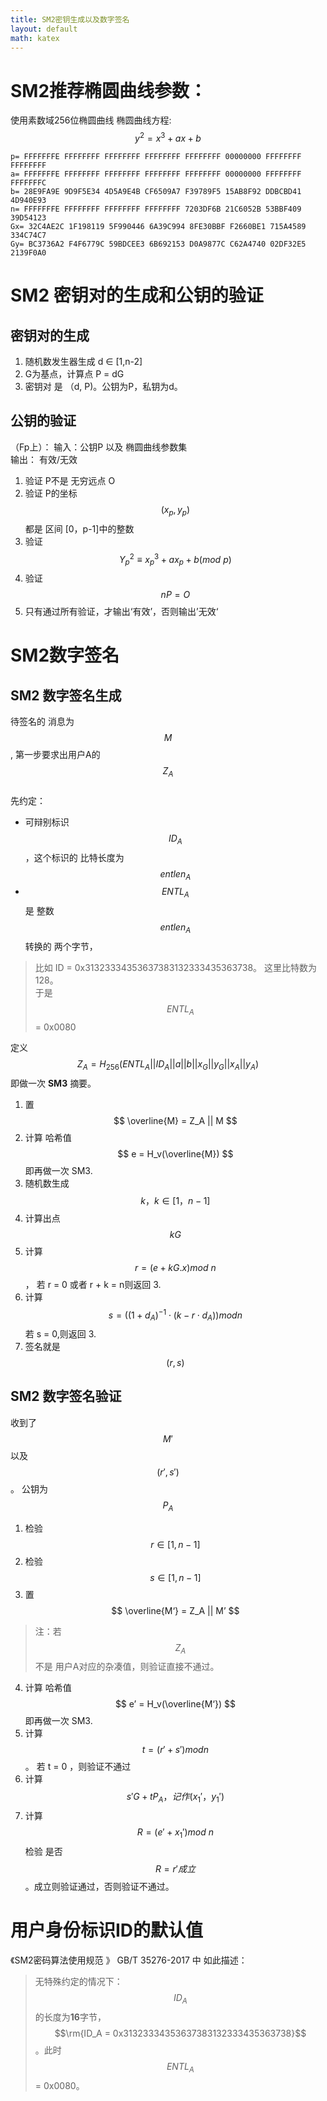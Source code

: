 ```yaml
---
title: SM2密钥生成以及数字签名
layout: default
math: katex
---
```



# SM2推荐椭圆曲线参数：

使用素数域256位椭圆曲线
椭圆曲线方程:  
$$y^2 = x^3 + ax + b$$
```
p= FFFFFFFE FFFFFFFF FFFFFFFF FFFFFFFF FFFFFFFF 00000000 FFFFFFFF FFFFFFFF  
a= FFFFFFFE FFFFFFFF FFFFFFFF FFFFFFFF FFFFFFFF 00000000 FFFFFFFF FFFFFFFC  
b= 28E9FA9E 9D9F5E34 4D5A9E4B CF6509A7 F39789F5 15AB8F92 DDBCBD41 4D940E93  
n= FFFFFFFE FFFFFFFF FFFFFFFF FFFFFFFF 7203DF6B 21C6052B 53BBF409 39D54123  
Gx= 32C4AE2C 1F198119 5F990446 6A39C994 8FE30BBF F2660BE1 715A4589 334C74C7  
Gy= BC3736A2 F4F6779C 59BDCEE3 6B692153 D0A9877C C62A4740 02DF32E5 2139F0A0  
```


# SM2 密钥对的生成和公钥的验证
## 密钥对的生成
1. 随机数发生器生成 d ∈ [1,n-2]  
2. G为基点，计算点 P = dG  
3. 密钥对 是 （d, P)。公钥为P，私钥为d。

## 公钥的验证
（Fp上）：
输入：公钥P 以及 椭圆曲线参数集  
输出： 有效/无效

1. 验证 P不是 无穷远点 O  
2. 验证 P的坐标$$(x_p,y_p)$$都是 区间 [0，p-1]中的整数  
3. 验证 $$Y_p^{2}  \equiv x_p^{3} + a x_p + b (mod \ p)$$  
4. 验证 $$ nP = O $$
5. 只有通过所有验证，才输出‘有效’，否则输出’无效‘  

# SM2数字签名
## SM2 数字签名生成 
待签名的 消息为$$M$$,  第一步要求出用户A的 $$Z_A$$  
先约定：  
- 可辩别标识 $$ID_A$$ ，这个标识的 比特长度为 $$entlen_A$$  
- $$ENTL_A$$ 是 整数  $$entlen_A$$  转换的 两个字节，  
> 比如 ID = 0x31323334353637383132333435363738。 这里比特数为128。  
于是 $$ENTL_A$$ = 0x0080  


定义
$$Z_A  = H_{256}(ENTL _A|| ID_A || a || b || x_G || y_G|| x_A || y_A )$$
 即做一次 **SM3** 摘要。 
 
1. 置 
$$ \overline{M} = Z_A || M $$   
2. 计算 哈希值 $$ e = H_v(\overline{M}) $$ 即再做一次 SM3.  
3. 随机数生成 $$ k，k ∈ [1，n-1] $$  
4. 计算出点 $$ kG $$  
5. 计算 $$ r = ( e + kG.x ) mod \ n $$， 若 r = 0 或者 r + k = n则返回 3.  
6. 计算  $$ s = ((1+ d_A) ^ {-1} \cdot  ( k - r \cdot d_A) ) mod n $$ 若 s = 0,则返回 3.  
7. 签名就是 $$ (r,s) $$  

## SM2 数字签名验证 
收到了$$M'$$ 以及 $$(r',s')$$。 公钥为$$P_A$$  
1. 检验 $$ r ∈ [1,n-1] $$  
2. 检验 $$ s ∈ [1,n-1] $$  
3. 置  
$$ \overline{M‘} = Z_A || M’ $$   
> 注：若 $$Z_A$$不是 用户A对应的杂凑值，则验证直接不通过。  
4. 计算 哈希值 $$ e’ = H_v(\overline{M‘}) $$ 即再做一次 SM3.  
5. 计算 $$ t = ( r' +s' ) mod n $$。 若 t = 0 ，则验证不通过  
6. 计算 $$ s'G  + t P_A，记作(x_1'，y_1') $$  
7. 计算 $$ R= (e' + x_1') mod \ n $$ 检验 是否 $$ R = r' 成立$$。成立则验证通过，否则验证不通过。  

# 用户身份标识ID的默认值
《SM2密码算法使用规范 》 GB/T 35276-2017 中 如此描述：  
> 无特殊约定的情况下：$$ID_A$$的长度为**16**字节，  
$$\rm{ID_A  = 0x31323334353637383132333435363738}$$。此时 $$ENTL_A$$ = 0x0080。  
